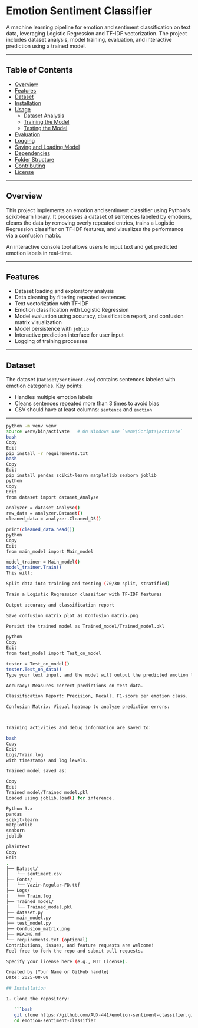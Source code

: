 # Emotion Sentiment Classifier

A machine learning pipeline for emotion and sentiment classification on text data, leveraging Logistic Regression and TF-IDF vectorization. The project includes dataset analysis, model training, evaluation, and interactive prediction using a trained model.

---

## Table of Contents

- [Overview](#overview)  
- [Features](#features)  
- [Dataset](#dataset)  
- [Installation](#installation)  
- [Usage](#usage)  
  - [Dataset Analysis](#dataset-analysis)  
  - [Training the Model](#training-the-model)  
  - [Testing the Model](#testing-the-model)  
- [Evaluation](#evaluation)  
- [Logging](#logging)  
- [Saving and Loading Model](#saving-and-loading-model)  
- [Dependencies](#dependencies)  
- [Folder Structure](#folder-structure)  
- [Contributing](#contributing)  
- [License](#license)  

---

## Overview

This project implements an emotion and sentiment classifier using Python's scikit-learn library. It processes a dataset of sentences labeled by emotions, cleans the data by removing overly repeated entries, trains a Logistic Regression classifier on TF-IDF features, and visualizes the performance via a confusion matrix.

An interactive console tool allows users to input text and get predicted emotion labels in real-time.

---

## Features

- Dataset loading and exploratory analysis  
- Data cleaning by filtering repeated sentences  
- Text vectorization with TF-IDF  
- Emotion classification with Logistic Regression  
- Model evaluation using accuracy, classification report, and confusion matrix visualization  
- Model persistence with `joblib`  
- Interactive prediction interface for user input  
- Logging of training processes  

---

## Dataset

The dataset (`Dataset/sentiment.csv`) contains sentences labeled with emotion categories. Key points:

- Handles multiple emotion labels  
- Cleans sentences repeated more than 3 times to avoid bias  
- CSV should have at least columns: `sentence` and `emotion`

---

```bash
python -m venv venv
source venv/bin/activate   # On Windows use `venv\Scripts\activate`
bash
Copy
Edit
pip install -r requirements.txt
bash
Copy
Edit
pip install pandas scikit-learn matplotlib seaborn joblib
python
Copy
Edit
from dataset import dataset_Analyse

analyzer = dataset_Analyse()
raw_data = analyzer.Dataset()
cleaned_data = analyzer.Cleaned_DS()

print(cleaned_data.head())
python
Copy
Edit
from main_model import Main_model

model_trainer = Main_model()
model_trainer.Train()
This will:

Split data into training and testing (70/30 split, stratified)

Train a Logistic Regression classifier with TF-IDF features

Output accuracy and classification report

Save confusion matrix plot as Confusion_matrix.png

Persist the trained model as Trained_model/Trained_model.pkl

python
Copy
Edit
from test_model import Test_on_model

tester = Test_on_model()
tester.Test_on_data()
Type your text input, and the model will output the predicted emotion label. Type exit to quit.

Accuracy: Measures correct predictions on test data.

Classification Report: Precision, Recall, F1-score per emotion class.

Confusion Matrix: Visual heatmap to analyze prediction errors:



Training activities and debug information are saved to:

bash
Copy
Edit
Logs/Train.log
with timestamps and log levels.

Trained model saved as:

Copy
Edit
Trained_model/Trained_model.pkl
Loaded using joblib.load() for inference.

Python 3.x
pandas
scikit-learn
matplotlib
seaborn
joblib

plaintext
Copy
Edit
.
├── Dataset/
│   └── sentiment.csv
├── Fonts/
│   └── Vazir-Regular-FD.ttf
├── Logs/
│   └── Train.log
├── Trained_model/
│   └── Trained_model.pkl
├── dataset.py
├── main_model.py
├── test_model.py
├── Confusion_matrix.png
├── README.md
└── requirements.txt (optional)
Contributions, issues, and feature requests are welcome!
Feel free to fork the repo and submit pull requests.

Specify your license here (e.g., MIT License).

Created by [Your Name or GitHub handle]
Date: 2025-08-08

## Installation

1. Clone the repository:

   ```bash
   git clone https://github.com/AUX-441/emotion-sentiment-classifier.git
   cd emotion-sentiment-classifier
